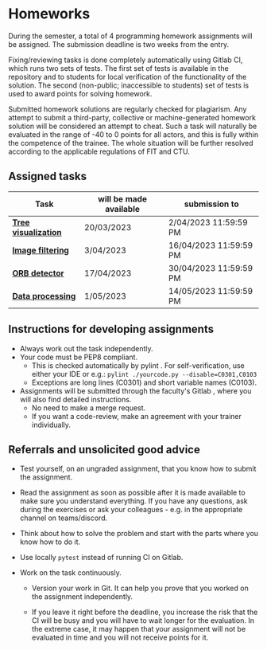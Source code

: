 # Homeworks

During the semester, a total of 4 programming homework assignments will be assigned. The submission deadline is two weeks from the entry.

Fixing/reviewing tasks is done completely automatically using Gitlab CI, which runs two sets of tests. The first set of tests is available in the repository and to students for local verification of the functionality of the solution. The second (non-public; inaccessible to students) set of tests is used to award points for solving homework.

Submitted homework solutions are regularly checked for plagiarism. Any attempt to submit a third-party, collective or machine-generated homework solution will be considered an attempt to cheat. Such a task will naturally be evaluated in the range of -40 to 0 points for all actors, and this is fully within the competence of the trainee. The whole situation will be further resolved according to the applicable regulations of FIT and CTU.

## Assigned tasks

| Task | will be made available | submission to |
|---|---|---|
| [**Tree visualization**](https://github.com/mikezigberman/pyt-progtests/tree/main/homework01) | 20/03/2023 | 2/04/2023 11:59:59 PM |
| [**Image filtering**](https://github.com/mikezigberman/pyt-progtests/tree/main/homework02) | 	3/04/2023 | 16/04/2023 11:59:59 PM |
| [**ORB detector**](https://github.com/mikezigberman/pyt-progtests/tree/main/homework03) | 17/04/2023 | 30/04/2023 11:59:59 PM |
| [**Data processing**](https://github.com/mikezigberman/pyt-progtests/tree/main/homework04) | 1/05/2023| 14/05/2023 11:59:59 PM |

## Instructions for developing assignments

* Always work out the task independently.
* Your code must be PEP8 compliant.
  * This is checked automatically by pylint . For self-verification, use either your IDE or e.g.: `pylint ./yourcode.py --disable=C0301,C0103`
  * Exceptions are long lines (C0301) and short variable names (C0103).
* Assignments will be submitted through the faculty's Gitlab , where you will also find detailed instructions.
  * No need to make a merge request.
  * If you want a code-review, make an agreement with your trainer individually.

## Referrals and unsolicited good advice

* Test yourself, on an ungraded assignment, that you know how to submit the assignment.

* Read the assignment as soon as possible after it is made available to make sure you understand everything. If you have any questions, ask during the exercises or ask your colleagues - e.g. in the appropriate channel on teams/discord.

* Think about how to solve the problem and start with the parts where you know how to do it.

* Use locally `pytest` instead of running CI on Gitlab.

* Work on the task continuously.

  * Version your work in Git. It can help you prove that you worked on the assignment independently.

  * If you leave it right before the deadline, you increase the risk that the CI will be busy and you will have to wait longer for the evaluation. In the extreme case, it may happen that your assignment will not be evaluated in time and you will not receive points for it.
